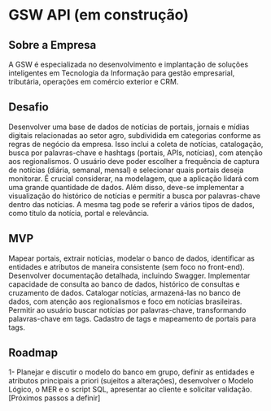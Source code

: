 # GSW API (em construção)

## Sobre a Empresa

  A GSW é especializada no desenvolvimento e implantação de soluções inteligentes em Tecnologia da Informação para gestão empresarial, tributária, operações em comércio exterior e CRM.

## Desafio

  Desenvolver uma base de dados de notícias de portais, jornais e mídias digitais relacionadas ao setor agro, subdividida em categorias conforme as regras de negócio da empresa. Isso inclui a coleta de notícias, catalogação, busca por palavras-chave e hashtags (portais, APIs, notícias), com atenção aos regionalismos. O usuário deve poder escolher a frequência de captura de notícias (diária, semanal, mensal) e selecionar quais portais deseja monitorar. É crucial considerar, na modelagem, que a aplicação lidará com uma grande quantidade de dados. Além disso, deve-se implementar a visualização do histórico de notícias e permitir a busca por palavras-chave dentro das notícias. A mesma tag pode se referir a vários tipos de dados, como título da notícia, portal e relevância.

## MVP

  Mapear portais, extrair notícias, modelar o banco de dados, identificar as entidades e atributos de maneira consistente (sem foco no front-end).
Desenvolver documentação detalhada, incluindo Swagger.
Implementar capacidade de consulta ao banco de dados, histórico de consultas e cruzamento de dados.
Catalogar notícias, armazená-las no banco de dados, com atenção aos regionalismos e foco em notícias brasileiras.
Permitir ao usuário buscar notícias por palavras-chave, transformando palavras-chave em tags.
Cadastro de tags e mapeamento de portais para tags.
## Roadmap

  1- Planejar e discutir o modelo do banco em grupo, definir as entidades e atributos principais a priori (sujeitos a alterações), desenvolver o Modelo Lógico, o MER e o script SQL, apresentar ao cliente e solicitar validação.
[Próximos passos a definir]
